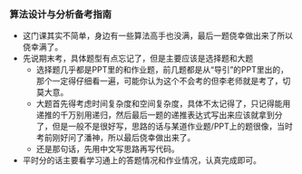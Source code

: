 ### 算法设计与分析备考指南
- 这门课其实不简单，身边有一些算法高手也没满，最后一题侥幸做出来了所以侥幸满了。
- 先说期末考，具体题型有点忘记了，但是主要应该是选择题和大题
  - 选择题几乎都是PPT里的和作业题，前几题都是从“导引”的PPT里出的，那个一定得仔细看一遍，可能你认为这个不会考的但李老师就是考了，切莫大意。
  - 大题首先得考虑时间复杂度和空间复杂度，具体不太记得了，只记得能用递推的千万别用递归，然后最后一题的递推表达式写出来应该就拿到分了，但是一般不是很好写，思路的话与某道作业题/PPT上的题很像，当时考前刚好问了潘神，所以最后侥幸做出来了。
  - 还是那句话，先用中文写思路再写代码。
- 平时分的话主要看学习通上的答题情况和作业情况，认真完成即可。
